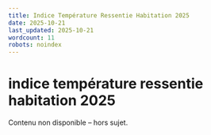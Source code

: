 ```yaml
---
title: Indice Température Ressentie Habitation 2025
date: 2025-10-21
last_updated: 2025-10-21
wordcount: 11
robots: noindex
---
```


# indice température ressentie habitation 2025

Contenu non disponible – hors sujet.